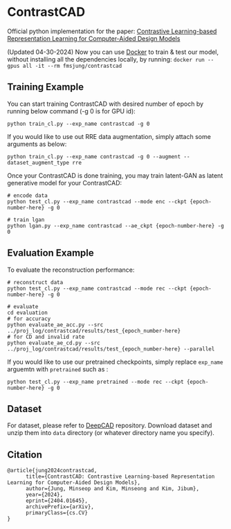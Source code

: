 # ContrastCAD

Official python implementation for the paper: [Contrastive Learning-based Representation Learning for Computer-Aided Design Models](https://arxiv.org/abs/2404.01645)

(Updated 04-30-2024) Now you can use [Docker](https://hub.docker.com/r/fmsjung/contrastcad/) to train & test our model, without installing all the dependencies locally, by running: ```docker run --gpus all -it --rm fmsjung/contrastcad```

## Training Example
You can start training ContrastCAD with desired number of epoch by running below command (-g 0 is for GPU id):
```
python train_cl.py --exp_name contrastcad -g 0
```
If you would like to use out RRE data augmentation, simply attach some arguments as below:
```
python train_cl.py --exp_name contrastcad -g 0 --augment --dataset_augment_type rre
```
Once your ContrastCAD is done training, you may train latent-GAN as latent generative model for your ContrastCAD:
```
# encode data
python test_cl.py --exp_name contrastcad --mode enc --ckpt {epoch-number-here} -g 0

# train lgan
python lgan.py --exp_name contrastcad --ae_ckpt {epoch-number-here} -g 0
```
## Evaluation Example
To evaluate the reconstruction performance:
```
# reconstruct data
python test_cl.py --exp_name contrastcad --mode rec --ckpt {epoch-number-here} -g 0

# evaluate
cd evaluation
# for accuracy
python evaluate_ae_acc.py --src ../proj_log/contrastcad/results/test_{epoch_number-here}
# for CD and invalid rate
python evaluate_ae_cd.py --src ../proj_log/contrastcad/results/test_{epoch_number-here} --parallel
```

If you would like to use our pretrained checkpoints, simply replace `exp_name` arguemtn with `pretrained` such as :
```
python test_cl.py --exp_name pretrained --mode rec --ckpt {epoch-number-here} -g 0
```
## Dataset
For dataset, please refer to [DeepCAD](https://github.com/ChrisWu1997/DeepCAD) repository. Download dataset and unzip them into `data` directory (or whatever directory name you specify).

## Citation
```
@article{jung2024contrastcad,
      title={ContrastCAD: Contrastive Learning-based Representation Learning for Computer-Aided Design Models}, 
      author={Jung, Minseop and Kim, Minseong and Kim, Jibum},
      year={2024},
      eprint={2404.01645},
      archivePrefix={arXiv},
      primaryClass={cs.CV}
}
